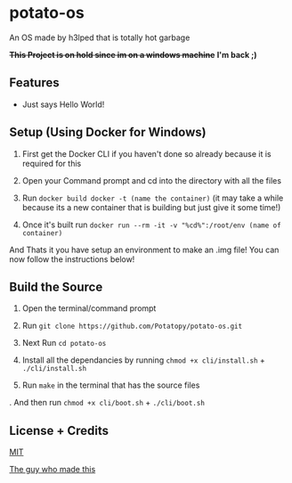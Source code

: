 # potato-os

An OS made by h3lped that is totally hot garbage

~~**This Project is on hold since im on a windows machine**~~ **I'm back ;)**

## Features

- Just says Hello World!

## Setup (Using Docker for Windows)

1. First get the Docker CLI if you haven't done so already because it is required for this

2. Open your Command prompt and cd into the directory with all the files

3. Run `docker build docker -t (name the container)` (it may take a while because its a new container that is building but just give it some time!)

4. Once it's built run `docker run --rm -it -v "%cd%":/root/env (name of container)`

And Thats it you have setup an environment to make an .img file! You can now follow the instructions below!

## Build the Source

1. Open the terminal/command prompt

2. Run `git clone https://github.com/Potatopy/potato-os.git`

3. Next Run `cd potato-os`

4. Install all the dependancies by running `chmod +x cli/install.sh` + `./cli/install.sh`

5. Run `make` in the terminal that has the source files

. And then run `chmod +x cli/boot.sh` + `./cli/boot.sh`

## License + Credits

[MIT](https://opensource.org/license/mit/)

[The guy who made this](https://github.com/nanobyte-dev/nanobyte_os/blob/Part3/Makefile)
